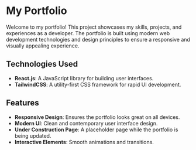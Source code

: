 # My Portfolio

Welcome to my portfolio! This project showcases my skills, projects, and
experiences as a developer. The portfolio is built using modern web development
technologies and design principles to ensure a responsive and visually appealing
experience.

## Technologies Used

- **React.js**: A JavaScript library for building user interfaces.
- **TailwindCSS**: A utility-first CSS framework for rapid UI development.

## Features

- **Responsive Design**: Ensures the portfolio looks great on all devices.
- **Modern UI**: Clean and contemporary user interface design.
- **Under Construction Page**: A placeholder page while the portfolio is being
  updated.
- **Interactive Elements**: Smooth animations and transitions.

